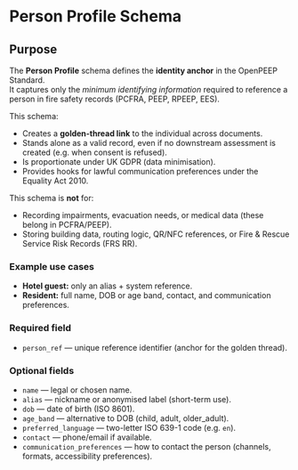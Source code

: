 # Person Profile Schema

## Purpose  
The **Person Profile** schema defines the **identity anchor** in the OpenPEEP Standard.  
It captures only the *minimum identifying information* required to reference a person in fire safety records (PCFRA, PEEP, RPEEP, EES).  

This schema:  
- Creates a **golden-thread link** to the individual across documents.  
- Stands alone as a valid record, even if no downstream assessment is created (e.g. when consent is refused).  
- Is proportionate under UK GDPR (data minimisation).  
- Provides hooks for lawful communication preferences under the Equality Act 2010.  

This schema is **not** for:  
- Recording impairments, evacuation needs, or medical data (these belong in PCFRA/PEEP).  
- Storing building data, routing logic, QR/NFC references, or Fire & Rescue Service Risk Records (FRS RR).  

### Example use cases  
- **Hotel guest:** only an alias + system reference.  
- **Resident:** full name, DOB or age band, contact, and communication preferences.  

### Required field  
- `person_ref` — unique reference identifier (anchor for the golden thread).  

### Optional fields  
- `name` — legal or chosen name.  
- `alias` — nickname or anonymised label (short-term use).  
- `dob` — date of birth (ISO 8601).  
- `age_band` — alternative to DOB (child, adult, older_adult).  
- `preferred_language` — two-letter ISO 639-1 code (e.g. `en`).  
- `contact` — phone/email if available.  
- `communication_preferences` — how to contact the person (channels, formats, accessibility preferences).  
